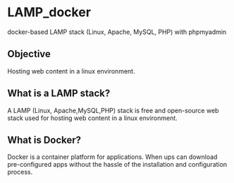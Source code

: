 # LAMP_docker
docker-based LAMP stack (Linux, Apache, MySQL, PHP) with phpmyadmin

## Objective
Hosting web content in a linux environment.

## What is a LAMP stack?
A LAMP (Linux, Apache,MySQL,PHP) stack is free and open-source web stack used for hosting web content in a linux environment.

## What is Docker?
Docker is a container platform for applications. When ups can download pre-configured apps without the hassle of the installation and configuration process.

